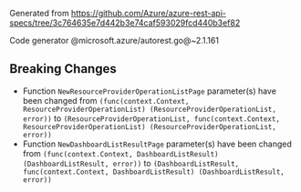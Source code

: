 Generated from https://github.com/Azure/azure-rest-api-specs/tree/3c764635e7d442b3e74caf593029fcd440b3ef82

Code generator @microsoft.azure/autorest.go@~2.1.161

## Breaking Changes

- Function `NewResourceProviderOperationListPage` parameter(s) have been changed from `(func(context.Context, ResourceProviderOperationList) (ResourceProviderOperationList, error))` to `(ResourceProviderOperationList, func(context.Context, ResourceProviderOperationList) (ResourceProviderOperationList, error))`
- Function `NewDashboardListResultPage` parameter(s) have been changed from `(func(context.Context, DashboardListResult) (DashboardListResult, error))` to `(DashboardListResult, func(context.Context, DashboardListResult) (DashboardListResult, error))`
